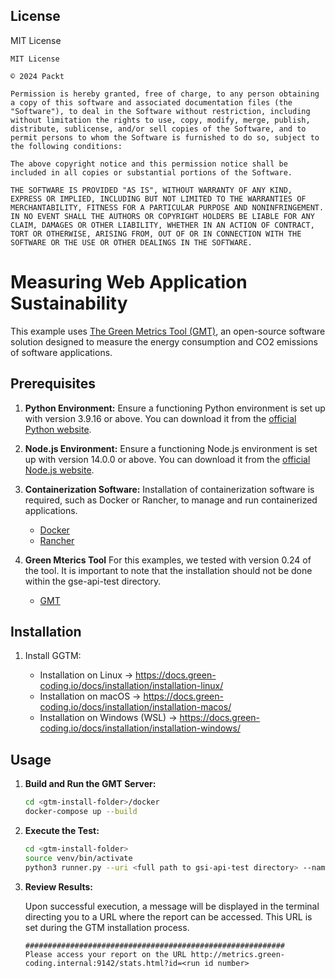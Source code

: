 ## License

MIT License

```
MIT License

© 2024 Packt

Permission is hereby granted, free of charge, to any person obtaining a copy of this software and associated documentation files (the "Software"), to deal in the Software without restriction, including without limitation the rights to use, copy, modify, merge, publish, distribute, sublicense, and/or sell copies of the Software, and to permit persons to whom the Software is furnished to do so, subject to the following conditions:

The above copyright notice and this permission notice shall be included in all copies or substantial portions of the Software.

THE SOFTWARE IS PROVIDED "AS IS", WITHOUT WARRANTY OF ANY KIND, EXPRESS OR IMPLIED, INCLUDING BUT NOT LIMITED TO THE WARRANTIES OF MERCHANTABILITY, FITNESS FOR A PARTICULAR PURPOSE AND NONINFRINGEMENT. IN NO EVENT SHALL THE AUTHORS OR COPYRIGHT HOLDERS BE LIABLE FOR ANY CLAIM, DAMAGES OR OTHER LIABILITY, WHETHER IN AN ACTION OF CONTRACT, TORT OR OTHERWISE, ARISING FROM, OUT OF OR IN CONNECTION WITH THE SOFTWARE OR THE USE OR OTHER DEALINGS IN THE SOFTWARE.
```

# Measuring Web Application Sustainability

This example uses [The Green Metrics Tool (GMT)](https://github.com/green-coding-solutions/green-metrics-tool), an open-source software solution designed to measure the energy consumption and CO2 emissions of software applications.

## Prerequisites

1. **Python Environment:**
   Ensure a functioning Python environment is set up with version 3.9.16 or above. You can download it from the [official Python website](https://www.python.org/downloads/).

2. **Node.js Environment:**
   Ensure a functioning Node.js environment is set up with version 14.0.0 or above. You can download it from the [official Node.js website](https://nodejs.org/en/download).

3. **Containerization Software:**
   Installation of containerization software is required, such as Docker or Rancher, to manage and run containerized applications.
   - [Docker](https://www.docker.com/products/docker-desktop/)
   - [Rancher](https://www.rancher.com/)

4. **Green Mterics Tool** 
   For this examples, we tested with version 0.24 of the tool. It is important to note that the installation should not be done within the gse-api-test directory.
   - [GMT](https://docs.green-coding.io/docs/prologue/introduction/)

## Installation

1. Install GGTM:

   - Installation on Linux → https://docs.green-coding.io/docs/installation/installation-linux/
   - Installation on macOS → https://docs.green-coding.io/docs/installation/installation-macos/
   - Installation on Windows (WSL) → https://docs.green-coding.io/docs/installation/installation-windows/

## Usage

1. **Build and Run the GMT Server:**

   ```bash
   cd <gtm-install-folder>/docker
   docker-compose up --build
   ```

2. **Execute the Test:**

   ```bash
   cd <gtm-install-folder>
   source venv/bin/activate
   python3 runner.py --uri <full path to gsi-api-test directory> --name gsi-api-test --docker-prune --allow-unsafe
   ```
3. **Review Results:**

   Upon successful execution, a message will be displayed in the terminal directing you to a URL where the report can be accessed. This URL is set during the GTM installation process.
   
   ````{verbatim}
   ##########################################################
   Please access your report on the URL http://metrics.green-coding.internal:9142/stats.html?id=<run id number>
   ````